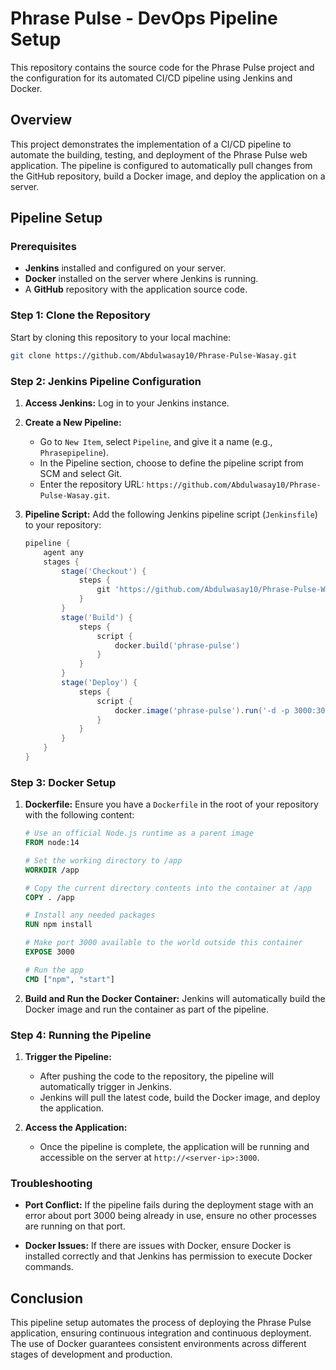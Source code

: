 
# Phrase Pulse - DevOps Pipeline Setup

This repository contains the source code for the Phrase Pulse project and the configuration for its automated CI/CD pipeline using Jenkins and Docker.

## Overview

This project demonstrates the implementation of a CI/CD pipeline to automate the building, testing, and deployment of the Phrase Pulse web application. The pipeline is configured to automatically pull changes from the GitHub repository, build a Docker image, and deploy the application on a server.

## Pipeline Setup

### Prerequisites

- **Jenkins** installed and configured on your server.
- **Docker** installed on the server where Jenkins is running.
- A **GitHub** repository with the application source code.

### Step 1: Clone the Repository

Start by cloning this repository to your local machine:

```bash
git clone https://github.com/Abdulwasay10/Phrase-Pulse-Wasay.git
```

### Step 2: Jenkins Pipeline Configuration

1. **Access Jenkins:** Log in to your Jenkins instance.
2. **Create a New Pipeline:** 
   - Go to `New Item`, select `Pipeline`, and give it a name (e.g., `Phrasepipeline`).
   - In the Pipeline section, choose to define the pipeline script from SCM and select Git.
   - Enter the repository URL: `https://github.com/Abdulwasay10/Phrase-Pulse-Wasay.git`.

3. **Pipeline Script:**
   Add the following Jenkins pipeline script (`Jenkinsfile`) to your repository:

   ```groovy
   pipeline {
       agent any
       stages {
           stage('Checkout') {
               steps {
                   git 'https://github.com/Abdulwasay10/Phrase-Pulse-Wasay.git'
               }
           }
           stage('Build') {
               steps {
                   script {
                       docker.build('phrase-pulse')
                   }
               }
           }
           stage('Deploy') {
               steps {
                   script {
                       docker.image('phrase-pulse').run('-d -p 3000:3000')
                   }
               }
           }
       }
   }
   ```

### Step 3: Docker Setup

1. **Dockerfile:**
   Ensure you have a `Dockerfile` in the root of your repository with the following content:

   ```Dockerfile
   # Use an official Node.js runtime as a parent image
   FROM node:14

   # Set the working directory to /app
   WORKDIR /app

   # Copy the current directory contents into the container at /app
   COPY . /app

   # Install any needed packages
   RUN npm install

   # Make port 3000 available to the world outside this container
   EXPOSE 3000

   # Run the app
   CMD ["npm", "start"]
   ```

2. **Build and Run the Docker Container:**
   Jenkins will automatically build the Docker image and run the container as part of the pipeline.

### Step 4: Running the Pipeline

1. **Trigger the Pipeline:**
   - After pushing the code to the repository, the pipeline will automatically trigger in Jenkins.
   - Jenkins will pull the latest code, build the Docker image, and deploy the application.

2. **Access the Application:**
   - Once the pipeline is complete, the application will be running and accessible on the server at `http://<server-ip>:3000`.

### Troubleshooting

- **Port Conflict:** If the pipeline fails during the deployment stage with an error about port 3000 being already in use, ensure no other processes are running on that port.

- **Docker Issues:** If there are issues with Docker, ensure Docker is installed correctly and that Jenkins has permission to execute Docker commands.

## Conclusion

This pipeline setup automates the process of deploying the Phrase Pulse application, ensuring continuous integration and continuous deployment. The use of Docker guarantees consistent environments across different stages of development and production.
